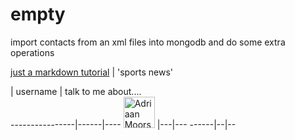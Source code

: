 # empty
import contacts from an xml files into mongodb and do some extra operations

[just a markdown tutorial](http://espn.go.com/)  | 'sports news' 

   |  username    | talk to me about....                               
----------------|------|----
 <img src="https://avatars.githubusercontent.com/adriaanm"     height="50px" title="Adriaan Moors"/>        |---|---
 ------|--|--
